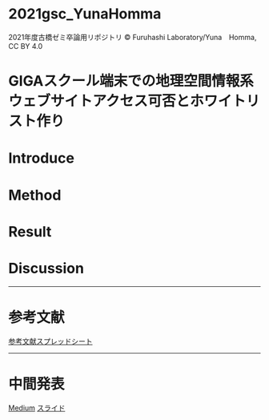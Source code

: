 # 2021gsc_YunaHomma
2021年度古橋ゼミ卒論用リポジトリ
© Furuhashi Laboratory/Yuna　Homma, CC BY 4.0
# GIGAスクール端末での地理空間情報系ウェブサイトアクセス可否とホワイトリスト作り

# Introduce

# Method 

# Result

# Discussion


***
# 参考文献
[参考文献スプレッドシート](https://docs.google.com/spreadsheets/d/1uFUYa_TRjZiMx_JMXzDjasGcj1lEG0bK2O0YUADCxdg/edit#gid=0)

***
# 中間発表
[Medium]()
[スライド](https://docs.google.com/presentation/d/1ad8BFHgjr9OBvdUSHbB6M1GC7PNL7rRG1BY1l6NUzFU/edit?usp=sharing)
